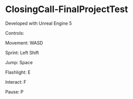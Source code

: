 # ClosingCall-FinalProjectTest

Developed with Unreal Engine 5


Controls:

Movement: WASD

Sprint: Left Shift

Jump: Space

Flashlight: E

Interact: F

Pause: P
